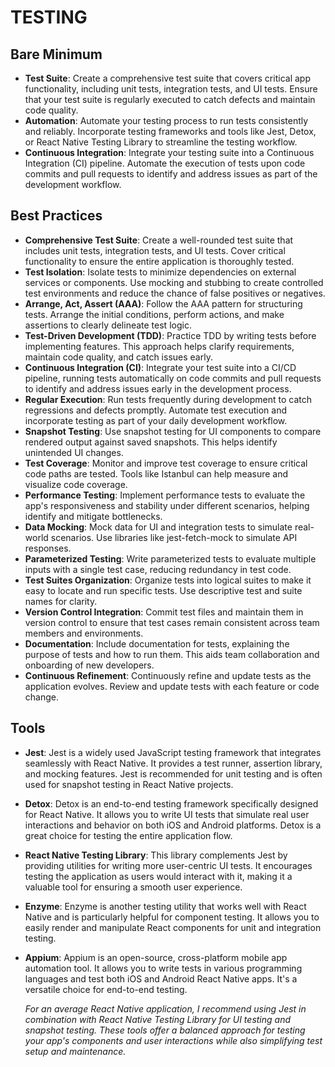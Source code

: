 # TESTING

## Bare Minimum
- **Test Suite**: Create a comprehensive test suite that covers critical app functionality, including unit tests, integration tests, and UI tests. Ensure that your test suite is regularly executed to catch defects and maintain code quality.
- **Automation**: Automate your testing process to run tests consistently and reliably. Incorporate testing frameworks and tools like Jest, Detox, or React Native Testing Library to streamline the testing workflow.
- **Continuous Integration**: Integrate your testing suite into a Continuous Integration (CI) pipeline. Automate the execution of tests upon code commits and pull requests to identify and address issues as part of the development workflow.

## Best Practices
- **Comprehensive Test Suite**: Create a well-rounded test suite that includes unit tests, integration tests, and UI tests. Cover critical functionality to ensure the entire application is thoroughly tested.
- **Test Isolation**: Isolate tests to minimize dependencies on external services or components. Use mocking and stubbing to create controlled test environments and reduce the chance of false positives or negatives.
- **Arrange, Act, Assert (AAA)**: Follow the AAA pattern for structuring tests. Arrange the initial conditions, perform actions, and make assertions to clearly delineate test logic.
- **Test-Driven Development (TDD)**: Practice TDD by writing tests before implementing features. This approach helps clarify requirements, maintain code quality, and catch issues early.
- **Continuous Integration (CI)**: Integrate your test suite into a CI/CD pipeline, running tests automatically on code commits and pull requests to identify and address issues early in the development process.
- **Regular Execution**: Run tests frequently during development to catch regressions and defects promptly. Automate test execution and incorporate testing as part of your daily development workflow.
- **Snapshot Testing**: Use snapshot testing for UI components to compare rendered output against saved snapshots. This helps identify unintended UI changes.
- **Test Coverage**: Monitor and improve test coverage to ensure critical code paths are tested. Tools like Istanbul can help measure and visualize code coverage.
- **Performance Testing**: Implement performance tests to evaluate the app's responsiveness and stability under different scenarios, helping identify and mitigate bottlenecks.
- **Data Mocking**: Mock data for UI and integration tests to simulate real-world scenarios. Use libraries like jest-fetch-mock to simulate API responses.
- **Parameterized Testing**: Write parameterized tests to evaluate multiple inputs with a single test case, reducing redundancy in test code.
- **Test Suites Organization**: Organize tests into logical suites to make it easy to locate and run specific tests. Use descriptive test and suite names for clarity.
- **Version Control Integration**: Commit test files and maintain them in version control to ensure that test cases remain consistent across team members and environments.
- **Documentation**: Include documentation for tests, explaining the purpose of tests and how to run them. This aids team collaboration and onboarding of new developers.
- **Continuous Refinement**: Continuously refine and update tests as the application evolves. Review and update tests with each feature or code change.

## Tools
- **Jest**: Jest is a widely used JavaScript testing framework that integrates seamlessly with React Native. It provides a test runner, assertion library, and mocking features. Jest is recommended for unit testing and is often used for snapshot testing in React Native projects.
- **Detox**: Detox is an end-to-end testing framework specifically designed for React Native. It allows you to write UI tests that simulate real user interactions and behavior on both iOS and Android platforms. Detox is a great choice for testing the entire application flow.
- **React Native Testing Library**: This library complements Jest by providing utilities for writing more user-centric UI tests. It encourages testing the application as users would interact with it, making it a valuable tool for ensuring a smooth user experience.
- **Enzyme**: Enzyme is another testing utility that works well with React Native and is particularly helpful for component testing. It allows you to easily render and manipulate React components for unit and integration testing.
- **Appium**: Appium is an open-source, cross-platform mobile app automation tool. It allows you to write tests in various programming languages and test both iOS and Android React Native apps. It's a versatile choice for end-to-end testing. 

	*For an average React Native application, I recommend using Jest in combination with React Native Testing Library for UI testing and snapshot testing. These tools offer a balanced approach for testing your app's components and user interactions while also simplifying test setup and maintenance.*